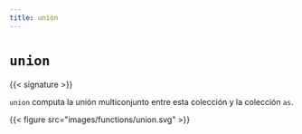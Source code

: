 ```yaml
---
title: union
---
```


# `union`

{{< signature >}}

`union` computa la unión multiconjunto entre esta colección y la colección `as`.

{{< figure src="images/functions/union.svg" >}}
